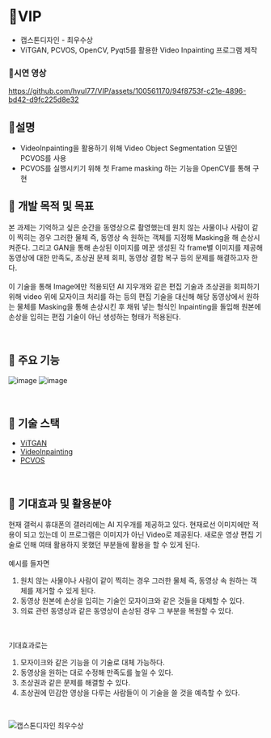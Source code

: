 # 📒VIP
- 캡스톤디자인 - 최우수상 <br/>
- ViTGAN, PCVOS, OpenCV, Pyqt5를 활용한 Video Inpainting 프로그램 제작
  
### 📒시연 영상

https://github.com/hyul77/VIP/assets/100561170/94f8753f-c21e-4896-bd42-d9fc225d8e32


## 📒설명
- VideoInpainting을 활용하기 위해 Video Object Segmentation 모델인 PCVOS를 사용
- PCVOS를 실행시키기 위해 첫 Frame masking 하는 기능을 OpenCV를 통해 구현


## 📒 개발 목적 및 목표
 본 과제는 기억하고 싶은 순간을 동영상으로 촬영했는데 원치 않는 사물이나 사람이 같이 찍히는 경우 그러한 물체 즉, 동영상 속 원하는 객체를 지정해 Masking을 해 손상시켜준다. 그리고 GAN을 통해 손상된 이미지를 메꾼 생성된 각 frame별 이미지를 제공해 동영상에 대한 만족도, 초상권 문제 회피, 동영상 결함 복구 등의 문제를 해결하고자 한다.
<br/><br/>
 이 기술을 통해 Image에만 적용되던 AI 지우개와 같은 편집 기술과 초상권을 회피하기 위해 video 위에 모자이크 처리를 하는 등의 편집 기술을 대신해 해당 동영상에서 원하는 물체를 Masking을 통해 손상시킨 후 채워 넣는 형식인 Inpainting을 돌입해 원본에 손상을 입히는 편집 기술이 아닌 생성하는 형태가 적용된다.
 
<br/>



## 📒 주요 기능
![image](https://github.com/hyul77/VIP/assets/100561170/b31d41ea-a61e-40bd-89d8-bbdfe88bb599)
![image](https://github.com/hyul77/VIP/assets/100561170/b04d03d3-b3a0-481f-8edb-d1302068b0c9)

<br/>

## 📒 기술 스택
- [ViTGAN](https://github.com/wilile26811249/ViTGAN)<br/>
- [VideoInpainting](https://github.com/ruiliu-ai/FuseFormer)<br/>
- [PCVOS](https://github.com/pkyong95/PCVOS)<br/>

<br/>

## 📒 기대효과 및 활용분야
 현재 갤럭시 휴대폰의 갤러리에는 AI 지우개를 제공하고 있다. 현재로선 이미지에만 적용이 되고 있는데 이 프로그램은 이미지가 아닌 Video로 제공된다. 새로운 영상 편집 기술로 인해 여태 활용하지 못했던 부분들에 활용을 할 수 있게 된다.
<br/><br/>
예시를 들자면 
1) 원치 않는 사물이나 사람이 같이 찍히는 경우 그러한 물체 즉, 동영상 속 원하는 객체를 제거할 수 있게 된다.<br/>
2) 동영상 원본에 손상을 입히는 기술인 모자이크와 같은 것들을 대체할 수 있다.<br/>
3) 의료 관련 동영상과 같은 동영상이 손상된 경우 그 부분을 복원할 수 있다.<br/>
<br/><br/>

기대효과로는
1) 모자이크와 같은 기능을 이 기술로 대체 가능하다.<br/>
2) 동영상을 원하는 대로 수정해 만족도를 높일 수 있다.<br/>
3) 초상권과 같은 문제를 해결할 수 있다.<br/>
4) 초상권에 민감한 영상을 다루는 사람들이 이 기술을 쓸 것을 예측할 수 있다.<br/>
<br/>


![캡스톤디자인 최우수상](https://github.com/user-attachments/assets/d82b089b-8e15-4727-855a-13fb73010175)




